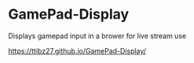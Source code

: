 # GamePad-Display
Displays gamepad input in a brower for live stream use



https://ttibz27.github.io/GamePad-Display/
